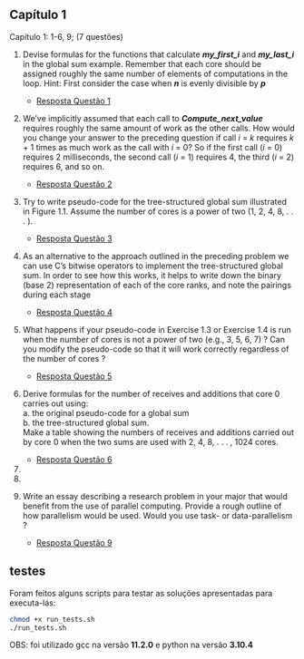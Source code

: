 ## Capítulo 1

Capítulo 1: 1-6, 9; (7 questões)

1. Devise formulas for the functions that calculate **_my_first_i_** and **_my_last_i_** in the global sum example. Remember that each core should be assigned roughly the same number of elements of computations in the loop. Hint: First consider the case when **_n_** is evenly divisible by **_p_**
   - [Resposta Questão 1](question_1/Readme.md) 

2. We’ve implicitly assumed that each call to **_Compute_next_value_** requires roughly the same amount of work as the other calls. How would you change your answer to the preceding question if call _i_ = _k_ requires _k_ + 1 times as much work as the call with _i_ = 0? So if the first call (_i_ = 0) requires 2 milliseconds, the second call (_i_ = 1) requires 4, the third (_i_ = 2) requires 6, and so on.
   - [Resposta Questão 2](question_2/Readme.md)

3. Try to write pseudo-code for the tree-structured global sum illustrated in
Figure 1.1. Assume the number of cores is a power of two (1, 2, 4, 8, . . . ).
   - [Resposta Questão 3](question_3/Readme.md)

4. As an alternative to the approach outlined in the preceding problem we can use C’s bitwise operators to implement the tree-structured global sum. In order to see how this works, it helps to write down the binary (base 2) representation of each of the core ranks, and note the pairings during each stage
   - [Resposta Questão 4](question_4/Readme.md) 

5. What happens if your pseudo-code in Exercise 1.3 or Exercise 1.4 is run when the number of cores is not a power of two (e.g., 3, 5, 6, 7) ? Can you modify the
pseudo-code so that it will work correctly regardless of the number of cores ?
   - [Resposta Questão 5](question_5/Readme.md)

6. Derive formulas for the number of receives and additions that core 0 carries out using:  
   a. the original pseudo-code for a global sum  
   b. the tree-structured global sum.  
Make a table showing the numbers of receives and additions carried out by core
0 when the two sums are used with 2, 4, 8, . . . , 1024 cores.

   - [Resposta Questão 6](question_6/Readme.md)
  
7. 
8. 
  

9. Write an essay describing a research problem in your major that would benefit from the use of parallel computing. Provide a rough outline of how parallelism would be used. Would you use task- or data-parallelism ?
   - [Resposta Questão 9](question_9/Readme.md)
  


## testes
Foram feitos alguns scripts para testar as soluções apresentadas
para  executa-lás:
```sh
chmod +x run_tests.sh
./run_tests.sh
```
OBS: foi utilizado gcc na versão **11.2.0** e python na versão **3.10.4**